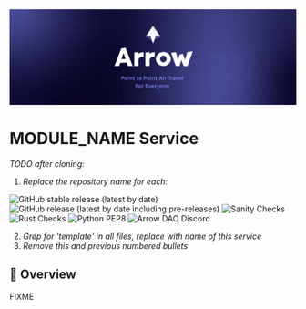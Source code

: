 ![Arrow Banner](https://github.com/Arrow-air/.github/raw/main/profile/assets/arrow_v2_twitter-banner_neu.png)

# MODULE_NAME Service

*TODO after cloning:*

1. *Replace the repository name for each:*

![GitHub stable release (latest by date)](https://img.shields.io/github/v/release/Arrow-air/svc-template-rust?sort=semver&color=green)
![GitHub release (latest by date including pre-releases)](https://img.shields.io/github/v/release/Arrow-air/svc-template-rust?include_prereleases)
![Sanity Checks](https://github.com/arrow-air/svc-template-rust/actions/workflows/sanity_checks.yml/badge.svg?branch=main)
![Rust Checks](https://github.com/arrow-air/svc-template-rust/actions/workflows/rust_ci.yml/badge.svg?branch=main)
![Python PEP8](https://github.com/arrow-air/svc-template-rust/actions/workflows/python_ci.yml/badge.svg?branch=main)
![Arrow DAO
Discord](https://img.shields.io/discord/853833144037277726?style=plastic)

2. *Grep for 'template' in all files, replace with name of this service*
3. *Remove this and previous numbered bullets*

## :telescope: Overview

FIXME
